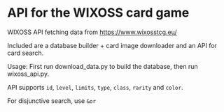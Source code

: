 # API for the WIXOSS card game

WIXOSS API fetching data from https://www.wixosstcg.eu/

Included are a database builder + card image downloader and an API for card search.

Usage: First run download_data.py to build the database, then run wixoss_api.py.

API supports `id`, `level`, `limits`, `type`, `class`, `rarity` and `color`.

For disjunctive search, use `&or`
